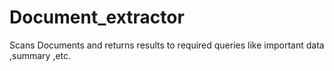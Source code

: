 # Document_extractor
Scans Documents and returns results to required queries like important data ,summary ,etc.
